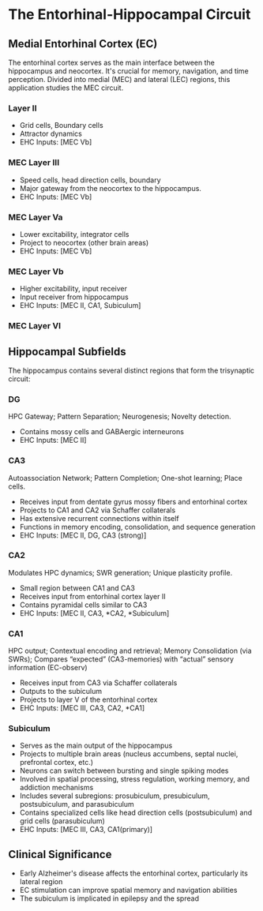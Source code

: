# The Entorhinal-Hippocampal Circuit

## Medial Entorhinal Cortex (EC)

The entorhinal cortex serves as the main interface between the hippocampus and neocortex. It's crucial for memory, navigation, and time perception.
Divided into medial (MEC) and lateral (LEC) regions, this application studies the MEC circuit.

### Layer II

- Grid cells, Boundary cells
- Attractor dynamics
- EHC Inputs: [MEC Vb]

### MEC Layer III

- Speed cells, head direction cells, boundary
- Major gateway from the neocortex to the hippocampus.
- EHC Inputs: [MEC Vb]

### MEC Layer Va

- Lower excitability, integrator cells
- Project to neocortex (other brain areas)
- EHC Inputs: [MEC Vb]

### MEC Layer Vb

- Higher excitability, input receiver
- Input receiver from hippocampus
- EHC Inputs: [MEC II, CA1, Subiculum]

### MEC Layer VI

## Hippocampal Subfields

The hippocampus contains several distinct regions that form the trisynaptic circuit:

### DG

HPC Gateway; Pattern Separation; Neurogenesis; Novelty detection.

- Contains mossy cells and GABAergic interneurons
- EHC Inputs: [MEC II]

### CA3

Autoassociation Network; Pattern Completion; One-shot learning; Place cells.

- Receives input from dentate gyrus mossy fibers and entorhinal cortex
- Projects to CA1 and CA2 via Schaffer collaterals
- Has extensive recurrent connections within itself
- Functions in memory encoding, consolidation, and sequence generation
- EHC Inputs: [MEC II, DG, CA3 (strong)]

### CA2

Modulates HPC dynamics; SWR generation; Unique plasticity profile.

- Small region between CA1 and CA3
- Receives input from entorhinal cortex layer II
- Contains pyramidal cells similar to CA3
- EHC Inputs: [MEC II, CA3, *CA2, *Subiculum]

### CA1

HPC output; Contextual encoding and retrieval; Memory Consolidation (via SWRs);
Compares “expected” (CA3-memories) with “actual” sensory information (EC-observ)

- Receives input from CA3 via Schaffer collaterals
- Outputs to the subiculum
- Projects to layer V of the entorhinal cortex
- EHC Inputs: [MEC III, CA3, CA2, *CA1]

### Subiculum

- Serves as the main output of the hippocampus
- Projects to multiple brain areas (nucleus accumbens, septal nuclei, prefrontal cortex, etc.)
- Neurons can switch between bursting and single spiking modes
- Involved in spatial processing, stress regulation, working memory, and addiction mechanisms
- Includes several subregions: prosubiculum, presubiculum, postsubiculum, and parasubiculum
- Contains specialized cells like head direction cells (postsubiculum) and grid cells (parasubiculum)
- EHC Inputs: [MEC III, CA3, CA1(primary)]

## Clinical Significance

- Early Alzheimer's disease affects the entorhinal cortex, particularly its lateral region
- EC stimulation can improve spatial memory and navigation abilities
- The subiculum is implicated in epilepsy and the spread
